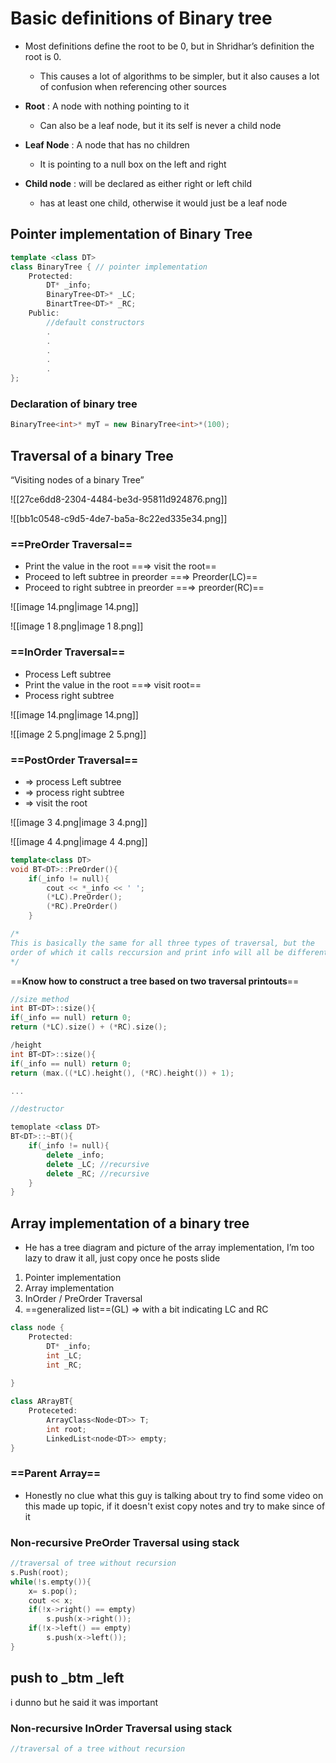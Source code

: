   

# Basic definitions of Binary tree

- Most definitions define the root to be 0, but in Shridhar’s definition the root is 0.
    - This causes a lot of algorithms to be simpler, but it also causes a lot of confusion when referencing other sources

  

- **Root** : A node with nothing pointing to it
    - Can also be a leaf node, but it its self is never a child node
- **Leaf Node** : A node that has no children
    - It is pointing to a null box on the left and right
- **Child node** : will be declared as either right or left child
    - has at least one child, otherwise it would just be a leaf node

  

## Pointer implementation of Binary Tree

```C++
template <class DT>
class BinaryTree { // pointer implementation
	Protected: 
		DT* _info;
		BinaryTree<DT>* _LC;
		BinartTree<DT>* _RC;
	Public:
		//default constructors
		.
		.
		.
		.
		.
};
```

  

### Declaration of binary tree

```C++
BinaryTree<int>* myT = new BinaryTree<int>*(100);
```

  

## Traversal of a binary Tree

“Visiting nodes of a binary Tree”

![[27ce6dd8-2304-4484-be3d-95811d924876.png]]

![[bb1c0548-c9d5-4de7-ba5a-8c22ed335e34.png]]

### ==PreOrder Traversal==

- Print the value in the root ==⇒ visit the root==
- Proceed to left subtree in preorder ==⇒ Preorder(LC)==
- Proceed to right subtree in preorder ==⇒ preorder(RC)==

![[image 14.png|image 14.png]]

![[image 1 8.png|image 1 8.png]]

### ==InOrder Traversal==

- Process Left subtree
- Print the value in the root ==⇒ visit root==
- Process right subtree

![[image 14.png|image 14.png]]

![[image 2 5.png|image 2 5.png]]

### ==PostOrder Traversal==

- ⇒ process Left subtree
- ⇒ process right subtree
- ⇒ visit the root

![[image 3 4.png|image 3 4.png]]

![[image 4 4.png|image 4 4.png]]

```C++
template<class DT> 
void BT<DT>::PreOrder(){
	if(_info != null){
		cout << *_info << ' ';
		(*LC).PreOrder();
		(*RC).PreOrder()
	}

/*	
This is basically the same for all three types of traversal, but the 
order of which it calls reccursion and print info will all be different
*/
```

==**Know how to construct a tree based on two traversal printouts**==

  

```C++
//size method
int BT<DT>::size(){
if(_info == null) return 0;
return (*LC).size() + (*RC).size();

/height
int BT<DT>::size(){
if(_info == null) return 0;
return (max.((*LC).height(), (*RC).height()) + 1);

...
```

  

  

  

  

```C++
//destructor

temoplate <class DT>
BT<DT>::~BT(){
	if(_info != null){
		delete _info;
		delete _LC; //recursive
		delete _RC; //recursive
	}
}
```

  

## Array implementation of a binary tree

- He has a tree diagram and picture of the array implementation, I’m too lazy to draw it all, just copy once he posts slide

  

1. Pointer implementation
2. Array implementation
3. InOrder / PreOrder Traversal
4. ==generalized list==(GL) ⇒ with a bit indicating LC and RC

  

```C++
class node {
	Protected:
		DT* _info;
		int _LC;
		int _RC;
		
}

class ARrayBT{
	Proteceted:
		ArrayClass<Node<DT>> T;
		int root;
		LinkedList<node<DT>> empty;
}

```

  

### ==Parent Array==

- Honestly no clue what this guy is talking about try to find some video on this made up topic, if it doesn't exist copy notes and try to make since of it

  

### Non-recursive PreOrder Traversal using stack

```C++
//traversal of tree without recursion
s.Push(root);
while(!s.empty()){
	x= s.pop();
	cout << x;
	if(!x->right() == empty)
		s.push(x->right());
	if(!x->left() == empty)
		s.push(x->left());
}
```

## push to _btm _left

i dunno but he said it was important

### Non-recursive InOrder Traversal using stack

```C++
//traversal of a tree without recursion
```